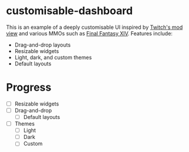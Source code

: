 # customisable-dashboard

This is an example of a deeply customisable UI inspired by [Twitch's mod view](https://help.twitch.tv/s/article/mod-view?language=en_US) and various MMOs such as [Final Fantasy XIV](https://www.finalfantasyxiv.com/). Features include:

-   Drag-and-drop layouts
-   Resizable widgets
-   Light, dark, and custom themes
-   Default layouts

# Progress

-   [ ] Resizable widgets
-   [ ] Drag-and-drop
    -   [ ] Default layouts
-   [ ] Themes
    -   [ ] Light
    -   [ ] Dark
    -   [ ] Custom
